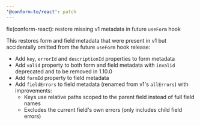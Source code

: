 ```yaml
---
'@conform-to/react': patch
---
```


fix(conform-react): restore missing v1 metadata in future `useForm` hook

This restores form and field metadata that were present in v1 but accidentally omitted from the future `useForm` hook release:

- Add `key`, `errorId` and `descriptionId` properties to form metadata
- Add `valid` property to both form and field metadata with `invalid` deprecated and to be removed in 1.10.0
- Add `formId` property to field metadata
- Add `fieldErrors` to field metadata (renamed from v1's `allErrors`) with improvements:
  - Keys use relative paths scoped to the parent field instead of full field names
  - Excludes the current field's own errors (only includes child field errors)
